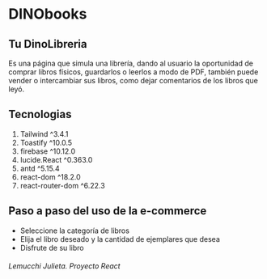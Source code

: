 # DINObooks


## Tu DinoLibreria 
Es una página que simula una librería, dando al usuario la oportunidad de comprar libros físicos, guardarlos o leerlos a modo de PDF, también puede vender o intercambiar sus libros, como dejar comentarios de los libros que leyó.

## Tecnologias 
1. Tailwind ^3.4.1
1. Toastify ^10.0.5
1. firebase ^10.12.0
1. lucide.React ^0.363.0
1. antd ^5.15.4
1. react-dom ^18.2.0
1. react-router-dom ^6.22.3

## Paso a paso del uso de la e-commerce
- Seleccione la categoría de libros 
- Elija el libro deseado y la cantidad de ejemplares que desea 
- Disfrute de su libro


###### Lemucchi Julieta. Proyecto React